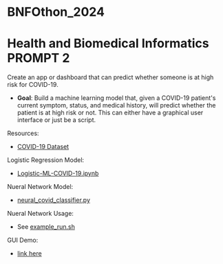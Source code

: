 # BNFOthon_2024
# Health and Biomedical Informatics PROMPT 2
Create an app or dashboard that can predict whether someone is at high
risk for COVID-19.
- **Goal**: Build a machine learning model that, given a COVID-19 patient's current
symptom, status, and medical history, will predict whether the patient is at high
risk or not. This can either have a graphical user interface or just be a script.

Resources:
- [COVID-19 Dataset](https://www.kaggle.com/datasets/meirnizri/covid19-dataset)

Logistic Regression Model:
- [Logistic-ML-COVID-19.ipynb](./Logistic-ML-COVID-19.ipynb)

Nueral Network Model:
- [neural_covid_classifier.py](./neural_covid_classifier.py)

Nueral Network Usage:
- See [example_run.sh](./example_run.sh)

GUI Demo:
- [link here](https://replit.com/@fanusr/BNFOthon2024?s=app)